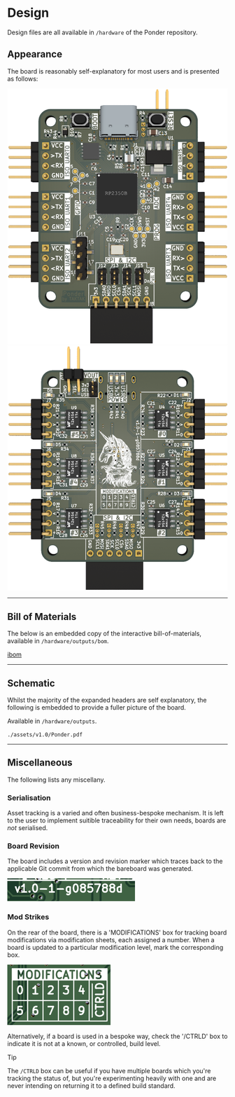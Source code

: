 # Design

Design files are all available in `/hardware` of the Ponder repository.

## Appearance

The board is reasonably self-explanatory for most users and is presented as follows:

![Front of board](./assets/v1.0/Ponder-front.png ':size=300') ![Back of board](./assets/v1.0/Ponder-back.png ':size=310')

---

## Bill of Materials

The below is an embedded copy of the interactive bill-of-materials, available in `/hardware/outputs/bom`.

[ibom](./assets/v1.0/ibom.html ':include :type=iframe width=100% height=800px')

---

## Schematic

Whilst the majority of the expanded headers are self explanatory, the following is embedded to provide a fuller picture of the board.

Available in `/hardware/outputs`.

```pdf
./assets/v1.0/Ponder.pdf
```

---

## Miscellaneous

The following lists any miscellany.

### Serialisation

Asset tracking is a varied and often business-bespoke mechanism. It is left to the user to implement suitible traceability for their own needs, boards are *not* serialised.

### Board Revision

The board includes a version and revision marker which traces back to the applicable Git commit from which the bareboard was generated.

![Revision](assets/v1.0/revision.png)

### Mod Strikes

On the rear of the board, there is a 'MODIFICATIONS' box for tracking board modifications via modification sheets, each assigned a number.
When a board is updated to a particular modification level, mark the corresponding box.

![Mod strikes](assets/v1.0/modstrike.png)

Alternatively, if a board is used in a bespoke way, check the '/CTRLD' box to indicate it is not at a known, or controlled, build level.

>[!TIP]
>The `/CTRLD` box can be useful if you have multiple boards which you're tracking the status of, but you're experimenting heavily with one and are never intending on returning it to a defined build standard.
